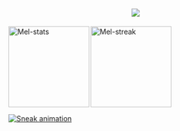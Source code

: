 
<h1 align="center">
  <a href="https://git.io/typing-svg">
    <img src="https://readme-typing-svg.herokuapp.com/?lines=Hello,+There!+👋;This+is+Melissa...;Nice+to+meet+you!&center=true&size=30">
  </a>
</h1>
<div>
  <a href="https://github.com/melissacorrealima">
    <img align="left" alt="Mel-stats" height="160" src="https://github-readme-stats.vercel.app/api?username=melissacorrealima&hide=issues,contribs&count_private=true&show_icons=true&theme=radical">
    <img align:"right" alt="Mel-streak" height="160" src="https://github-readme-streak-stats.herokuapp.com?user=melissacorrealima&theme=radical&hide_border=false">
    </div>
 

  ![Sneak animation](https://github.com/melissacorrealima/melissacorrealima/blob/output/github-contribution-grid-snake.svg)


